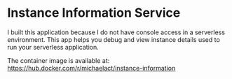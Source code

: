 # Instance Information Service

I built this application because I do not have console access in a serverless environment. This app helps you debug and view instance details used to run your serverless application.

The container image is available at: https://hub.docker.com/r/michaelact/instance-information
